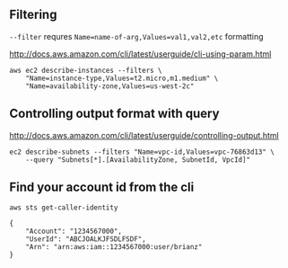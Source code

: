 ## Filtering

`--filter` requres `Name=name-of-arg,Values=val1,val2,etc` formatting

http://docs.aws.amazon.com/cli/latest/userguide/cli-using-param.html

    aws ec2 describe-instances --filters \
        "Name=instance-type,Values=t2.micro,m1.medium" \
        "Name=availability-zone,Values=us-west-2c"

## Controlling output format with query

http://docs.aws.amazon.com/cli/latest/userguide/controlling-output.html

    ec2 describe-subnets --filters "Name=vpc-id,Values=vpc-76863d13" \
        --query "Subnets[*].[AvailabilityZone, SubnetId, VpcId]"

## Find your account id from the cli

    aws sts get-caller-identity
    
    {
        "Account": "1234567000", 
        "UserId": "ABCJOALKJFSDLFSDF", 
        "Arn": "arn:aws:iam::1234567000:user/brianz"
    }
